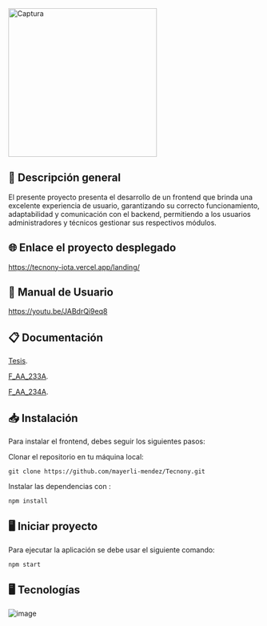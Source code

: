 <img width="297" alt="Captura" src="https://user-images.githubusercontent.com/74840012/218665208-66be4556-56b9-401a-8ae2-480e81e403c9.PNG">

## 📖  Descripción general 

El presente proyecto presenta el desarrollo de un frontend que brinda una excelente experiencia de usuario, garantizando su correcto funcionamiento, adaptabilidad y comunicación con el backend, permitiendo a los usuarios administradores y técnicos gestionar sus respectivos módulos.

## 🌐 Enlace el proyecto desplegado

https://tecnony-iota.vercel.app/landing/

## 📍 Manual de Usuario 

https://youtu.be/JABdrQi9eq8

## 📋 Documentación 

[Tesis](https://github.com/mayerli-mendez/Tecnony_Documentacion/blob/main/Tesis-Mayerli.pdf).

[F_AA_233A](https://github.com/mayerli-mendez/Tecnony_Documentacion/blob/main/F_AA_233A.pdf).

[F_AA_234A](https://github.com/mayerli-mendez/Tecnony_Documentacion/blob/main/F_AA_234A.pdf).


##  📥 Instalación

Para instalar el frontend, debes seguir los siguientes pasos:

Clonar el repositorio en tu máquina local:

```
git clone https://github.com/mayerli-mendez/Tecnony.git
```

Instalar las dependencias con :

```
npm install
``` 

##  🖥️ Iniciar proyecto

Para ejecutar la aplicación se debe usar el siguiente comando:

``` 
npm start
```
##  🖥 Tecnologías

![image](https://user-images.githubusercontent.com/74840012/222335216-d375a059-3ac3-4d27-9d86-d06ffc15a7bf.png)



